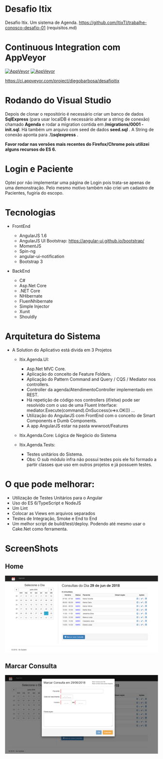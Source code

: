 # Desafio Itix
Desafio Itix. Um sistema de Agenda. https://github.com/ItixTI/trabalhe-conosco-desafio-01 (requisitos.md)

<!--- [![build](https://ci.appveyor.com/api/projects/status/github/diegobarbosa/desafioitix?svg=true)](https://ci.appveyor.com/project/diegobarbosa/desafioitix)-->

# Continuous Integration com AppVeyor

[![AppVeyor](https://img.shields.io/appveyor/ci/diegobarbosa/desafioitix.svg)](https://ci.appveyor.com/project/diegobarbosa/desafioitix)    [![AppVeyor](https://img.shields.io/appveyor/tests/diegobarbosa/desafioitix.svg)](https://ci.appveyor.com/project/diegobarbosa/desafioitix)

https://ci.appveyor.com/project/diegobarbosa/desafioitix

# Rodando do Visual Studio
Depois de clonar o repositório é necessário criar um banco de dados **SqlExpress** (para usar localDB é necessário alterar a string de conexão) chamado **Agenda** e rodar a migration contida em **/migrations/0001 - init.sql**. Há também um arquivo com seed de dados **seed.sql** . 
A String de conexão aponta para **.\\\sqlexpress** .

**Favor rodar nas versões mais recentes do Firefox/Chrome pois utilizei alguns recursos do ES 6.**



# Login e Paciente

Optei por não implementar uma página de Login pois trata-se apenas de uma demonstração.
Pelo mesmo motivo também não criei um cadastro de Pacientes, fugiria do escopo.


# Tecnologias
- FrontEnd
	- AngularJS 1.6
	- AngularJS UI Bootstrap: https://angular-ui.github.io/bootstrap/
	- MomentJS
	- Spin-ng
	- angular-ui-notification
	- Bootstrap 3
	
- BackEnd
	- C#
	- Asp.Net Core
	- .NET Core
	- NHibernate
	- FluenNhibernate
	- Simple Injector
	- Xunit
	- Shouldly

# Arquitetura do Sistema
- A Solution do Aplicativo está divida em 3 Projetos
	- Itix.Agenda.UI: 
		- Asp.Net MVC Core. 
		- Aplicação do conceito de Feature Folders.
		- Aplicação do Pattern Command and Query / CQS / Mediator nos controllers.
		- Controller da agenda/AtendimentoController implementado em REST.
		- Há repetição de código nos controllers (if/else) pode ser resolvido com o uso de uma Fluent Interface: mediator.Execute(command).OnSuccess(x=>x.OK()) ...
		- Utilização do AngularJS com FrontEnd com o conceito de Smart Components e Dumb Components.
		- A app AngularJS estar na pasta wwwroot/Features
		
	- Itix.Agenda.Core: Lógica de Negócio do Sistema
	- Itix.Agenda.Tests: 
		- Testes unitários do Sistema. 
		- Obs: O sub módulo infra não possui testes pois ele foi formado a partir classes que uso em outros projetos e já possuem testes.
		
# O que pode melhorar:
- Utilização de Testes Unitários para o Angular
- Uso do ES 6/TypeScript e NodeJS
- Um Lint
- Colocar as Views em arquivos separados
- Testes de Integração, Smoke e End to End
- Um melhor script de build/test/deploy. Podendo até mesmo usar o Cake.Net como ferramenta.
	


# ScreenShots
## Home
![Home](/screenshots/home.png?raw=true "Home")

## Marcar Consulta
![Marcar Consulta](/screenshots/marcar-consulta.png?raw=true "Marcar Consulta")
